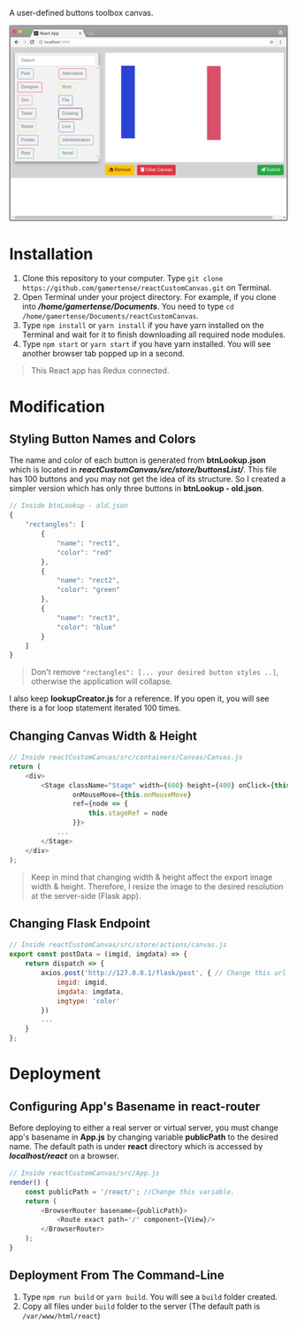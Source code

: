 A user-defined buttons toolbox canvas.

![alt text](https://github.com/gamertense/reactCustomCanvas/raw/master/readme_images/app_screenshot.png "My React application")

# Installation
1. Clone this repository to your computer. Type `git clone https://github.com/gamertense/reactCustomCanvas.git` on Terminal.
2. Open Terminal under your project directory. For example, if you clone into **_/home/gamertense/Documents_**. You need to type `cd /home/gamertense/Documents/reactCustomCanvas`.
3. Type `npm install` or `yarn install` if you have yarn installed on the Terminal and wait for it to finish downloading all required node modules.
4. Type `npm start` or `yarn start` if you have yarn installed. You will see another browser tab popped up in a second.

> This React app has Redux connected.

# Modification
## Styling Button Names and Colors
The name and color of each button is generated from **btnLookup.json** which is located in **_reactCustomCanvas/src/store/buttonsList/_**. This file has 100 buttons and you may not get the idea of its structure. So I created a simpler version which has only three buttons in **btnLookup - old.json**.
```javascript
// Inside btnLookup - old.json
{
    "rectangles": [
        {
            "name": "rect1",
            "color": "red"
        },
        {
            "name": "rect2",
            "color": "green"
        },
        {
            "name": "rect3",
            "color": "blue"
        }
    ]
}
```
> Don't remove `"rectangles": [... your desired button styles ..]`, otherwise the application will collapse.

I also keep **lookupCreator.js** for a reference. If you open it, you will see there is a for loop statement iterated 100 times.

## Changing Canvas Width & Height
```javascript
// Inside reactCustomCanvas/src/containers/Canvas/Canvas.js
return (
    <div>
        <Stage className="Stage" width={600} height={400} onClick={this.onClickHandler}
                onMouseMove={this.onMouseMove}
                ref={node => {
                    this.stageRef = node
                }}>
            ...
        </Stage>
    </div>
);
```
> Keep in mind that changing width & height affect the export image width & height. Therefore, I resize the image to the desired resolution at the server-side (Flask app).

## Changing Flask Endpoint

```javascript
// Inside reactCustomCanvas/src/store/actions/canvas.js
export const postData = (imgid, imgdata) => {
    return dispatch => {
        axios.post('http://127.0.0.1/flask/post', { // Change this url
            imgid: imgid,
            imgdata: imgdata,
            imgtype: 'color'
        })
        ...
    }
};
```

# Deployment
## Configuring App's Basename in react-router
Before deploying to either a real server or virtual server, you must change app's basename in **App.js** by changing variable **publicPath** to the desired name. The default path is under **react** directory which is accessed by **_localhost/react_** on a browser.

```javascript
// Inside reactCustomCanvas/src/App.js
render() {
    const publicPath = '/react/'; //Change this variable.
    return (
        <BrowserRouter basename={publicPath}>
            <Route exact path='/' component={View}/>
        </BrowserRouter>
    );
}
```

## Deployment From The Command-Line
1. Type `npm run build` or `yarn build`. You will see a `build` folder created.
2. Copy all files under `build` folder to the server (The default path is `/var/www/html/react`)